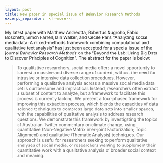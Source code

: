```yaml
---
layout: post
title: New paper in special issue of Behavior Research Methods
excerpt_separator:  <!--more-->
---
```


My latest paper with Matthew Andreotta, Robertus Nugroho, Fabio Boschetti, Simon Farrell, Iain Walker, and Cecile Paris "Analyzing social media data: A mixed-methods framework combining computational and qualitative text analysis" has just been accepted for a special issue of the journal *Behavior Research Methods* on the "Beyond the Lab: Using Big Data to Discover Principles of Cognition". The abstract for the paper is below:

> To qualitative researchers, social media offers a novel opportunity to harvest a massive and diverse range of content, without the need for intrusive or intensive data collection procedures. However, performing a qualitative analysis across a massive social media data set is cumbersome and impractical. Instead, researchers often extract a subset of content to analyze, but a framework to facilitate this process is currently lacking. We present a four-phased framework for improving this extraction process, which blends the capacities of data science techniques to compress large data sets into smaller spaces, with the capabilities of qualitative analysis to address research questions. We demonstrate this framework by investigating the topics of Australian Twitter commentary on climate change, using quantitative (Non-Negative Matrix inter-joint Factorization; Topic Alignment) and qualitative (Thematic Analysis) techniques. Our approach is useful for researchers seeking to perform qualitative analyses of social media, or researchers wanting to supplement their quantitative work with a qualitative analysis of broader social context and meaning.






